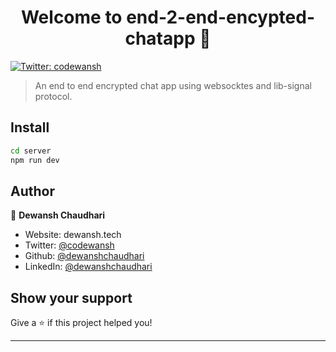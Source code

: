 <h1 align="center">Welcome to end-2-end-encypted-chatapp 👋</h1>
<p>
  <a href="https://twitter.com/codewansh" target="_blank">
    <img alt="Twitter: codewansh" src="https://img.shields.io/twitter/follow/codewansh.svg?style=social" />
  </a>
</p>

> An end to end encrypted chat app using websocktes and lib-signal protocol.

## Install

```sh
cd server
npm run dev
```

## Author

👤 **Dewansh Chaudhari**

-   Website: dewansh.tech
-   Twitter: [@codewansh](https://twitter.com/codewansh)
-   Github: [@dewanshchaudhari](https://github.com/dewanshchaudhari)
-   LinkedIn: [@dewanshchaudhari](https://linkedin.com/in/dewansh-chaudhari-252252195)

## Show your support

Give a ⭐️ if this project helped you!

---
